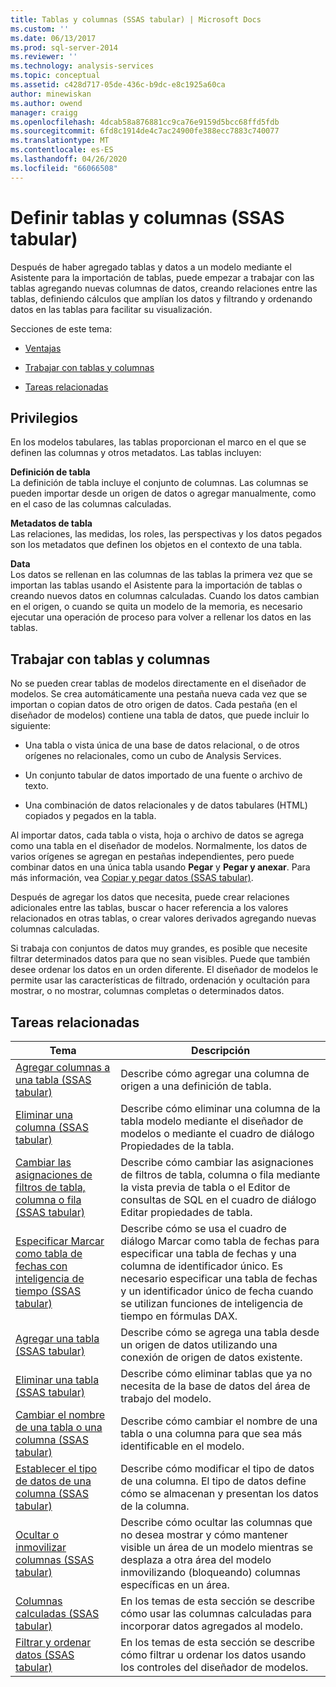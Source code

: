 ```yaml
---
title: Tablas y columnas (SSAS tabular) | Microsoft Docs
ms.custom: ''
ms.date: 06/13/2017
ms.prod: sql-server-2014
ms.reviewer: ''
ms.technology: analysis-services
ms.topic: conceptual
ms.assetid: c428d717-05de-436c-b9dc-e8c1925a60ca
author: minewiskan
ms.author: owend
manager: craigg
ms.openlocfilehash: 4dcab58a876881cc9ca76e9159d5bcc68ffd5fdb
ms.sourcegitcommit: 6fd8c1914de4c7ac24900fe388ecc7883c740077
ms.translationtype: MT
ms.contentlocale: es-ES
ms.lasthandoff: 04/26/2020
ms.locfileid: "66066508"
---
```

# <a name="tables-and-columns-ssas-tabular"></a>Definir tablas y columnas (SSAS tabular)
  Después de haber agregado tablas y datos a un modelo mediante el Asistente para la importación de tablas, puede empezar a trabajar con las tablas agregando nuevas columnas de datos, creando relaciones entre las tablas, definiendo cálculos que amplían los datos y filtrando y ordenando datos en las tablas para facilitar su visualización.  
  
 Secciones de este tema:  
  
-   [Ventajas](#bkmk_benefits)  
  
-   [Trabajar con tablas y columnas](#bkmk_working)  
  
-   [Tareas relacionadas](#bkmk_related_tasks)  
  
##  <a name="benefits"></a><a name="bkmk_benefits"></a>Privilegios  
 En los modelos tabulares, las tablas proporcionan el marco en el que se definen las columnas y otros metadatos. Las tablas incluyen:  
  
 **Definición de tabla**  
 La definición de tabla incluye el conjunto de columnas. Las columnas se pueden importar desde un origen de datos o agregar manualmente, como en el caso de las columnas calculadas.  
  
 **Metadatos de tabla**  
 Las relaciones, las medidas, los roles, las perspectivas y los datos pegados son los metadatos que definen los objetos en el contexto de una tabla.  
  
 **Data**  
 Los datos se rellenan en las columnas de las tablas la primera vez que se importan las tablas usando el Asistente para la importación de tablas o creando nuevos datos en columnas calculadas. Cuando los datos cambian en el origen, o cuando se quita un modelo de la memoria, es necesario ejecutar una operación de proceso para volver a rellenar los datos en las tablas.  
  
##  <a name="working-with-tables-and-columns"></a><a name="bkmk_working"></a>Trabajar con tablas y columnas  
 No se pueden crear tablas de modelos directamente en el diseñador de modelos. Se crea automáticamente una pestaña nueva cada vez que se importan o copian datos de otro origen de datos. Cada pestaña (en el diseñador de modelos) contiene una tabla de datos, que puede incluir lo siguiente:  
  
-   Una tabla o vista única de una base de datos relacional, o de otros orígenes no relacionales, como un cubo de Analysis Services.  
  
-   Un conjunto tabular de datos importado de una fuente o archivo de texto.  
  
-   Una combinación de datos relacionales y de datos tabulares (HTML) copiados y pegados en la tabla.  
  
 Al importar datos, cada tabla o vista, hoja o archivo de datos se agrega como una tabla en el diseñador de modelos. Normalmente, los datos de varios orígenes se agregan en pestañas independientes, pero puede combinar datos en una única tabla usando **Pegar** y **Pegar y anexar**. Para más información, vea [Copiar y pegar datos &#40;SSAS tabular&#41;](../copy-and-paste-data-ssas-tabular.md).  
  
 Después de agregar los datos que necesita, puede crear relaciones adicionales entre las tablas, buscar o hacer referencia a los valores relacionados en otras tablas, o crear valores derivados agregando nuevas columnas calculadas.  
  
 Si trabaja con conjuntos de datos muy grandes, es posible que necesite filtrar determinados datos para que no sean visibles. Puede que también desee ordenar los datos en un orden diferente. El diseñador de modelos le permite usar las características de filtrado, ordenación y ocultación para mostrar, o no mostrar, columnas completas o determinados datos.  
  
##  <a name="related-tasks"></a><a name="bkmk_related_tasks"></a> Tareas relacionadas  
  
|Tema|Descripción|  
|-----------|-----------------|  
|[Agregar columnas a una tabla &#40;SSAS tabular&#41;](add-columns-to-a-table-ssas-tabular.md)|Describe cómo agregar una columna de origen a una definición de tabla.|  
|[Eliminar una columna &#40;SSAS tabular&#41;](delete-a-column-ssas-tabular.md)|Describe cómo eliminar una columna de la tabla modelo mediante el diseñador de modelos o mediante el cuadro de diálogo Propiedades de la tabla.|  
|[Cambiar las asignaciones de filtros de tabla, columna o fila &#40;SSAS tabular&#41;](change-table-column-or-row-filter-mappings-ssas-tabular.md)|Describe cómo cambiar las asignaciones de filtros de tabla, columna o fila mediante la vista previa de tabla o el Editor de consultas de SQL en el cuadro de diálogo Editar propiedades de tabla.|  
|[Especificar Marcar como tabla de fechas con inteligencia de tiempo &#40;SSAS tabular&#41;](specify-mark-as-date-table-for-use-with-time-intelligence-ssas-tabular.md)|Describe cómo se usa el cuadro de diálogo Marcar como tabla de fechas para especificar una tabla de fechas y una columna de identificador único. Es necesario especificar una tabla de fechas y un identificador único de fecha cuando se utilizan funciones de inteligencia de tiempo en fórmulas DAX.|  
|[Agregar una tabla &#40;SSAS tabular&#41;](add-a-table-ssas-tabular.md)|Describe cómo se agrega una tabla desde un origen de datos utilizando una conexión de origen de datos existente.|  
|[Eliminar una tabla &#40;SSAS tabular&#41;](delete-a-table-ssas-tabular.md)|Describe cómo eliminar tablas que ya no necesita de la base de datos del área de trabajo del modelo.|  
|[Cambiar el nombre de una tabla o una columna &#40;SSAS tabular&#41;](rename-a-table-or-column-ssas-tabular.md)|Describe cómo cambiar el nombre de una tabla o una columna para que sea más identificable en el modelo.|  
|[Establecer el tipo de datos de una columna &#40;SSAS tabular&#41;](set-the-data-type-of-a-column-ssas-tabular.md)|Describe cómo modificar el tipo de datos de una columna. El tipo de datos define cómo se almacenan y presentan los datos de la columna.|  
|[Ocultar o inmovilizar columnas &#40;SSAS tabular&#41;](hide-or-freeze-columns-ssas-tabular.md)|Describe cómo ocultar las columnas que no desea mostrar y cómo mantener visible un área de un modelo mientras se desplaza a otra área del modelo inmovilizando (bloqueando) columnas específicas en un área.|  
|[Columnas calculadas &#40;SSAS tabular&#41;](ssas-calculated-columns.md)|En los temas de esta sección se describe cómo usar las columnas calculadas para incorporar datos agregados al modelo.|  
|[Filtrar y ordenar datos &#40;SSAS tabular&#41;](../filter-and-sort-data-ssas-tabular.md)|En los temas de esta sección se describe cómo filtrar u ordenar los datos usando los controles del diseñador de modelos.|  
  
  
